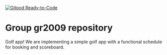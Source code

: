 [![Gitpod Ready-to-Code](https://img.shields.io/badge/Gitpod-Ready--to--Code-blue?logo=gitpod)](https://gitpod.idi.ntnu.no/#https://gitlab.stud.idi.ntnu.no/it1901/groups-2020/gr2009/gr2009.git)

# Group gr2009 repository

Golf app!
We are implementing a simple golf app with a functional schedule for booking and scoreboard.
